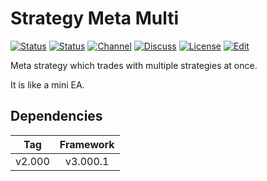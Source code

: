 # Strategy Meta Multi

[![Status][gha-image-check-master]][gha-link-check-master]
[![Status][gha-image-compile-master]][gha-link-compile-master]
[![Channel][tg-channel-image]][tg-channel-link]
[![Discuss][gh-discuss-badge]][gh-discuss-link]
[![License][license-image]][license-link]
[![Edit][gh-edit-badge]][gh-edit-link]

Meta strategy which trades with multiple strategies at once.

It is like a mini EA.

## Dependencies

| Tag      | Framework |
|:--------:|:---------:|
| v2.000   | v3.000.1  |

<!-- Named links -->

[gh-discuss-badge]: https://img.shields.io/badge/Discussions-Q&A-blue.svg?logo=github
[gh-discuss-link]: https://github.com/EA31337/EA31337-Strategies/discussions

[gh-edit-badge]: https://img.shields.io/badge/GitHub-edit-purple.svg?logo=github
[gh-edit-link]: https://github.dev/EA31337/Strategy-Meta_Multi

[gha-link-check-master]: https://github.com/EA31337/Strategy-Meta_Multi/actions?query=workflow:Check+branch%3Amaster
[gha-image-check-master]: https://github.com/EA31337/Strategy-Meta_Multi/workflows/Check/badge.svg?branch=master
[gha-link-compile-master]: https://github.com/EA31337/Strategy-Meta_Multi/actions?query=workflow:Compile+branch%3Amaster
[gha-image-compile-master]: https://github.com/EA31337/Strategy-Meta_Multi/workflows/Compile/badge.svg?branch=master

[tg-channel-image]: https://img.shields.io/badge/Telegram-join-0088CC.svg?logo=telegram
[tg-channel-link]: https://t.me/EA31337

[license-image]: https://img.shields.io/github/license/EA31337/EA31337-Strategies.svg
[license-link]: https://tldrlegal.com/license/gnu-general-public-license-v3-(gpl-3)
